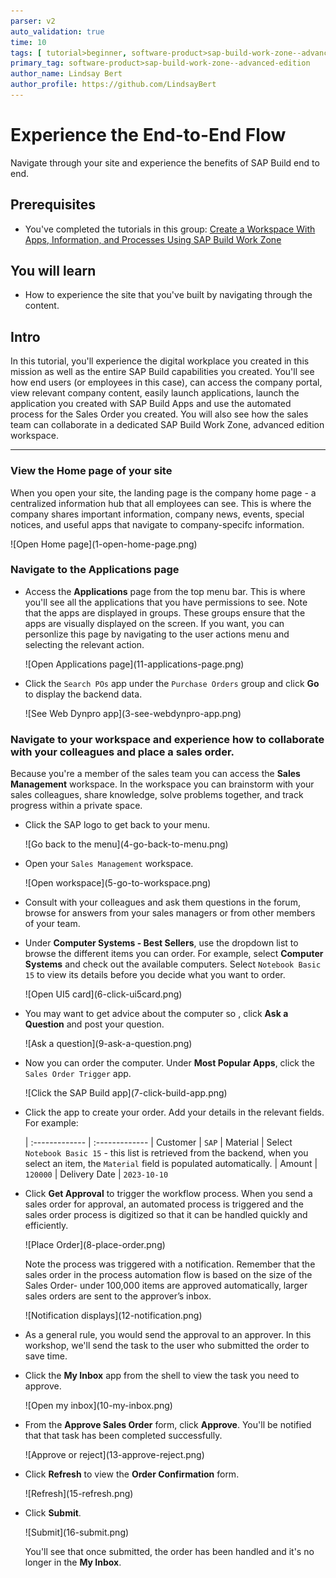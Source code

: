 ```yaml
---
parser: v2
auto_validation: true
time: 10
tags: [ tutorial>beginner, software-product>sap-build-work-zone--advanced-edition]
primary_tag: software-product>sap-build-work-zone--advanced-edition
author_name: Lindsay Bert
author_profile: https://github.com/LindsayBert
---
```


# Experience the End-to-End Flow
<!-- description --> Navigate through your site and experience the benefits of SAP Build end to end.

## Prerequisites
- You've completed the tutorials in this group: [Create a Workspace With Apps, Information, and Processes Using SAP Build Work Zone](group.build-work-zone-build-apps-integrate)


## You will learn
  - How to experience the site that you've built by navigating through the content. 

  
## Intro
In this tutorial, you'll experience the digital workplace you created in this mission as well as the entire SAP Build capabilities you created. You'll see how end users (or employees in this case), can access the company portal, view relevant company content, easily launch applications, launch the application you created with SAP Build Apps and use the automated process for the Sales Order you created. You will also see how the sales team can collaborate in a dedicated SAP Build Work Zone, advanced edition workspace.

---

### View the Home page of your site

When you open your site, the landing page is the company home page - a centralized information hub that all employees can see. This is where the company shares important information, company news, events, special notices, and useful apps that navigate to company-specifc information.  

<!-- border -->![Open Home page](1-open-home-page.png)

### Navigate to the Applications page

 - Access the **Applications** page from the top menu bar. This is where you'll see all the applications that you have permissions to see. Note that the apps are displayed in groups. These groups ensure that the apps are visually displayed on the screen. If you want, you can personlize this page by navigating to the user actions menu and selecting the relevant action. 

      <!-- border -->![Open Applications page](11-applications-page.png)

 - Click the `Search POs` app under the `Purchase Orders` group and click **Go** to display the backend data. 

      <!-- border -->![See Web Dynpro app](3-see-webdynpro-app.png)


 ### Navigate to your workspace and experience how to collaborate with your colleagues and place a sales order.

 Because you're a member of the sales team you can access the **Sales Management** workspace. In the workspace you can brainstorm with your sales colleagues, share knowledge, solve problems together, and track progress within a private space.

 - Click the SAP logo to get back to your menu.

      <!-- border -->![Go back to the menu](4-go-back-to-menu.png)
 
 - Open your `Sales Management` workspace.

      <!-- border -->![Open workspace](5-go-to-workspace.png)

 - Consult with your colleagues and ask them questions in the forum, browse for answers from your sales managers or from other members of your team.

 - Under **Computer Systems - Best Sellers**, use the dropdown list to browse the different items you can order. For example, select  **Computer Systems**  and check out the available computers. Select `Notebook Basic 15` to view its details before you decide what you want to order. 

      <!-- border -->![Open UI5 card](6-click-ui5card.png)

 - You may want to get advice about the computer so , click **Ask a Question** and post your question.

      <!-- border -->![Ask a question](9-ask-a-question.png)

 - Now you can order the computer. Under **Most Popular Apps**, click the `Sales Order Trigger` app. 

      <!-- border -->![Click the SAP Build app](7-click-build-app.png)

 -  Click the app to create your order. Add your details in the relevant fields. For example:

    |  :------------- | :-------------
    | Customer        | `SAP`
    | Material        | Select `Notebook Basic 15` - this list is retrieved from the backend, when you select an item, the `Material` field is populated automatically.
    | Amount          | `120000`
    | Delivery Date   | `2023-10-10`

 -  Click **Get Approval** to trigger the workflow process. When you send a sales order for approval, an automated process is triggered and the sales order process is digitized so that it can be handled quickly and efficiently.

      <!-- border -->![Place Order](8-place-order.png)

     Note the process was triggered with a notification. Remember that the sales order in the process automation flow is based on the size of the Sales Order- under 100,000 items are approved automatically, larger sales orders are sent to the approver’s inbox.

     <!-- border -->![Notification displays](12-notification.png)

 - As a general rule, you would send the approval to an approver. In this workshop, we'll send the task to the user who submitted the order to save time.

 - Click the **My Inbox** app from the shell to view the task you need to approve. 

      <!-- border -->![Open my inbox](10-my-inbox.png)
 
 - From the **Approve Sales Order** form, click **Approve**. You'll be notified that that task has been completed successfully.

      <!-- border -->![Approve or reject](13-approve-reject.png)

 - Click **Refresh** to view the **Order Confirmation** form.

     <!-- border -->![Refresh](15-refresh.png)

 - Click **Submit**.

     <!-- border -->![Submit](16-submit.png)

     You'll see that once submitted, the order has been handled and it's no longer in the **My Inbox**.
   